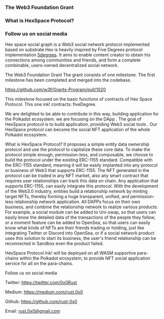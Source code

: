 
### The Web3 Foundation Grant
### What is HexSpace Protocol?
### Follow us on social media
Hex space social graph is a Web3 social network protocol implemented based on substrate.Hex is  heavily inspired by Five Degrees protocol implementation [5degrees](https://github.com/5DegreesProtocol/5degrees-protocol.git). It aims to enable content creator to obtain his connections among communities and friends, and form a complete combinable, users-owned decentralized social network. 

The Web3 Foundation Grant
The grant consists of one milestone. The first milestone has been completed and merged into the codebase.

https://github.com/w3f/Grants-Program/pull/1020

This milestone focused on the basic functions of contracts of Hex Space Protocol. This one ink! contracts: fiveDegree.

We are delighted to be able to contribute in this way, building application for the Polkadot ecosystem.
we are focusing on the DApp . The goal of HexSpace protocol is  to build application, providing Web3 social tools . Our HexSpace protocol can become the social NFT application of the whole Polkadot ecosystem.

What is HexSpace Protocol?
It proposes a simple entity data ownership protocol and use the protocol to capitalize these core data. To make the protocol simple enough, permission-less, and composable, we choose to build the protocol under the existing ERC-1155 standard. Compatible with the ERC-1155 standard, meaning it will be easily implanted into any protocol or business of Web3 that supports ERC-1155. The NFT generated in the protocol can be traded in any NFT market, also any smart contract that requires user relationships can track this data on chain. Any application that supports ERC-1155, can easily integrate this protocol.
With the development of the Web3.0 industry, entities build a relationship network by minting target NFTs, thereby forming a huge transparent, unified, and permission-less relationship network
application. All DAPPs focus on their own business, and combine the relationship network to realize various products. For example, a social module can be added to Uni-swap, so that users can easily know the detailed data of the transactions of the people they follow, or a moment feature can be added to OpenSea, so that users can easily know what kinds of NFTs are their friends trading or holding, just like integrating Twitter or Discord into OpenSea, or if a social network product uses this solution to start its business, the user's friend relationship can be reconnected in Sandbox even the product failed.

HexSpace Protocol Ink! will be deployed on all WASM supportive para-chains within the Polkadot ecosystem, to provide NFT social application service for all  on the para-chains.


Follow us on social media

Twitter: https://twitter.com/0x0Rust

Medium: https://medium.com/rust.0x0

Github: https://github.com/rust-0x0

Email: rust.0x0@gmail.com
